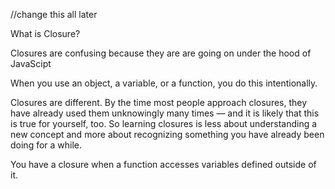 //change this all later 

What is Closure? 


Closures are confusing because they are are going on under the hood of JavaScipt 

When you use an object, a variable, or a function, you do this intentionally.

Closures are different. By the time most people approach closures, they have already used them unknowingly many times — and it is likely that this is true for yourself, too. So learning closures is less about understanding a new concept and more about recognizing something you have already been doing for a while.


You have a closure when a function accesses variables defined outside of it.

